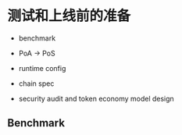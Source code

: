 # 测试和上线前的准备

- benchmark

- PoA -> PoS

- runtime config

- chain spec

- security audit and token economy model design

## Benchmark

